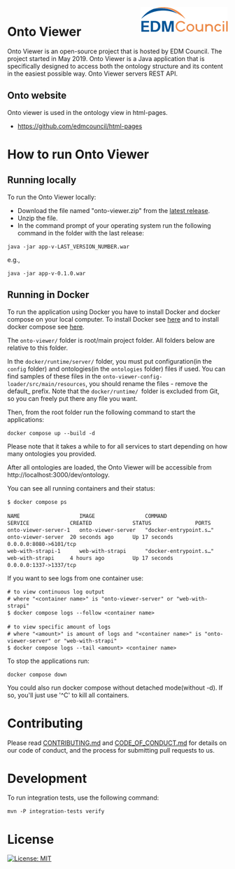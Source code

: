 <img src="https://github.com/edmcouncil/html-pages/raw/develop/general/assets/img/EDM-council-RGB_200w.png" width="200" align="right"/>

# Onto Viewer

Onto Viewer is an open-source project that is hosted by EDM Council. The project started in May 2019. Onto Viewer is a Java application that is specifically designed to access both the ontology structure and its content in the easiest possible way. Onto Viewer servers REST API.

## Onto website
Onto viewer is used in the ontology view in html-pages.

* https://github.com/edmcouncil/html-pages


# How to run Onto Viewer

## Running locally

To run the Onto Viewer locally: 

* Download the file named "onto-viewer.zip" from the [latest release](https://github.com/edmcouncil/onto-viewer/releases). 
* Unzip the file. 
* In the command prompt of your operating system run the following command in the folder with the last release: 

```
java -jar app-v-LAST_VERSION_NUMBER.war
```
e.g.,

```
java -jar app-v-0.1.0.war
```


 ## Running in Docker

To run the application using Docker you have to install Docker and docker compose on your local computer.  To install Docker see [here](https://docs.docker.com/get-docker/) and to install docker compose see [here](https://docs.docker.com/compose/install/). 

The `onto-viewer/` folder is root/main project folder. All folders below are relative to this folder.

 In the `docker/runtime/server/` folder, you must put configuration(in the `config` folder) and ontologies(in the `ontologies` folder) files if used. You can find samples of these files in the `onto-viewer-config-loader/src/main/resources`, you should rename the files - remove the default_ prefix. Note that the `docker/runtime/ `folder is excluded from Git, so you can freely put there any file you want.

Then, from the root folder run the following command to start the applications:

```
docker compose up --build -d
```

Please note that it takes a while to for all services to start depending on how many ontologies you provided.

After all ontologies are loaded, the Onto Viewer will be accessible from http://localhost:3000/dev/ontology. 


You can see all running containers and their status:

```
$ docker compose ps

NAME                   IMAGE                COMMAND                  SERVICE             CREATED             STATUS              PORTS
onto-viewer-server-1   onto-viewer-server   "docker-entrypoint.s…"   onto-viewer-server  20 seconds ago      Up 17 seconds       0.0.0.0:8080->6101/tcp
web-with-strapi-1      web-with-strapi      "docker-entrypoint.s…"   web-with-strapi     4 hours ago         Up 17 seconds       0.0.0.0:1337->1337/tcp
```

If you want to see logs from one container use:

```
# to view continuous log output
# where "<container name>" is "onto-viewer-server" or "web-with-strapi"
$ docker compose logs --follow <container name> 

# to view specific amount of logs
# where "<amount>" is amount of logs and "<container name>" is "onto-viewer-server" or "web-with-strapi"
$ docker compose logs --tail <amount> <container name>
```

To stop the applications run:

```
docker compose down
```

You could also run docker compose without detached mode(without -d). If so, you'll just use '^C' to kill all containers.


# Contributing
Please read [CONTRIBUTING.md](CONTRIBUTING.md) and [CODE_OF_CONDUCT.md](CODE_OF_CONDUCT.md) for details on our code of conduct, and the process for submitting pull requests to us.


# Development

To run integration tests, use the following command:

```shell
mvn -P integration-tests verify
```


# License
[![License: MIT](https://img.shields.io/badge/License-MIT-yellow.svg)](LICENSE)

